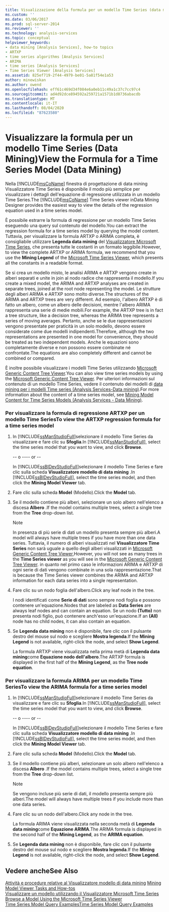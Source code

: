 ```yaml
---
title: Visualizzazione della formula per un modello Time Series (data mining) | Microsoft Docs
ms.custom: ''
ms.date: 03/06/2017
ms.prod: sql-server-2014
ms.reviewer: ''
ms.technology: analysis-services
ms.topic: conceptual
helpviewer_keywords:
- data mining [Analysis Services], how-to topics
- ARTXP
- time series algorithms [Analysis Services]
- ARIMA
- time series [Analysis Services]
- Time Series Viewer [Analysis Services]
ms.assetid: 825ef719-2f44-4979-be01-5a81f54e1a53
author: minewiskan
ms.author: owend
ms.openlocfilehash: eff61c469d34f084e6a0eb11c49a1c37c7cc97c4
ms.sourcegitcommit: ad4d92dce894592a259721a1571b1d8736abacdb
ms.translationtype: MT
ms.contentlocale: it-IT
ms.lasthandoff: 08/04/2020
ms.locfileid: "87623580"
---
```

# <a name="view-the-formula-for-a-time-series-model-data-mining"></a><span data-ttu-id="ef996-102">Visualizzare la formula per un modello Time Series (Data Mining)</span><span class="sxs-lookup"><span data-stu-id="ef996-102">View the Formula for a Time Series Model (Data Mining)</span></span>
  <span data-ttu-id="ef996-103">Nella [!INCLUDE[msCoName](../../includes/msconame-md.md)] finestra di progettazione di data mining Visualizzatore Time Series è disponibile il modo più semplice per visualizzare i dettagli dell'equazione di regressione utilizzata in un modello Time Series.</span><span class="sxs-lookup"><span data-stu-id="ef996-103">The [!INCLUDE[msCoName](../../includes/msconame-md.md)] Time Series viewer inData Mining Designer provides the easiest way to view the details of the regression equation used in a time series model.</span></span>  
  
 <span data-ttu-id="ef996-104">È possibile estrarre la formula di regressione per un modello Time Series eseguendo una query sul contenuto del modello.</span><span class="sxs-lookup"><span data-stu-id="ef996-104">You can extract the regression formula for a time series model by querying the model content.</span></span> <span data-ttu-id="ef996-105">Tuttavia, per visualizzare la formula ARTXP o ARIMA completa, è consigliabile utilizzare **Legenda data mining** del [Visualizzatore Microsoft Time Series](browse-a-model-using-the-microsoft-time-series-viewer.md), che presenta tutte le costanti in un formato leggibile.</span><span class="sxs-lookup"><span data-stu-id="ef996-105">However, to view the complete ARTXP or ARIMA formula, we recommend that you use the **Mining Legend** of the [Microsoft Time Series Viewer](browse-a-model-using-the-microsoft-time-series-viewer.md), which presents all the constants in a readable format.</span></span>  
  
 <span data-ttu-id="ef996-106">Se si crea un modello misto, le analisi ARIMA e ARTXP vengono create in alberi separati e unite in join al nodo radice che rappresenta il modello.</span><span class="sxs-lookup"><span data-stu-id="ef996-106">If you create a mixed model, the ARIMA and ARTXP analyses are created in separate trees, joined at the root node representing the model.</span></span> <span data-ttu-id="ef996-107">Le strutture degli alberi ARIMA e ARTXP sono molto diverse.</span><span class="sxs-lookup"><span data-stu-id="ef996-107">The structures of the ARIMA and ARTXP trees are very different.</span></span> <span data-ttu-id="ef996-108">Ad esempio, l'albero ARTXP è di fatto un albero, come un albero delle decisioni, mentre l'albero ARIMA rappresenta una serie di medie mobili.</span><span class="sxs-lookup"><span data-stu-id="ef996-108">For example, the ARTXP tree is in fact a tree structure, like a decision tree, whereas the ARIMA tree represents a series of moving averages.</span></span> <span data-ttu-id="ef996-109">Pertanto, anche se le due rappresentazioni vengono presentate per praticità in un solo modello, devono essere considerate come due modelli indipendenti.</span><span class="sxs-lookup"><span data-stu-id="ef996-109">Therefore, although the two representations are presented in one model for convenience, they should be treated as two independent models.</span></span> <span data-ttu-id="ef996-110">Anche le equazioni sono completamente diverse e non possono essere combinate né confrontate.</span><span class="sxs-lookup"><span data-stu-id="ef996-110">The equations are also completely different and cannot be combined or compared.</span></span>  
  
 <span data-ttu-id="ef996-111">È inoltre possibile visualizzare i modelli Time Series utilizzando [Microsoft Generic Content Tree Viewer](../microsoft-generic-content-tree-viewer-data-mining.md).</span><span class="sxs-lookup"><span data-stu-id="ef996-111">You can also view time series models by using the [Microsoft Generic Content Tree Viewer](../microsoft-generic-content-tree-viewer-data-mining.md).</span></span> <span data-ttu-id="ef996-112">Per ulteriori informazioni sul contenuto di un modello Time Series, vedere il contenuto dei modelli di [data mining per i modelli Time series &#40;Analysis Services-Data mining&#41;](mining-model-content-for-time-series-models-analysis-services-data-mining.md).</span><span class="sxs-lookup"><span data-stu-id="ef996-112">For more information about the content of a time series model, see [Mining Model Content for Time Series Models &#40;Analysis Services - Data Mining&#41;](mining-model-content-for-time-series-models-analysis-services-data-mining.md).</span></span>  
  
### <a name="to-view-the-artxp-regression-formula-for-a-time-series-model"></a><span data-ttu-id="ef996-113">Per visualizzare la formula di regressione ARTXP per un modello Time Series</span><span class="sxs-lookup"><span data-stu-id="ef996-113">To view the ARTXP regression formula for a time series model</span></span>  
  
1.  <span data-ttu-id="ef996-114">In [!INCLUDE[ssManStudioFull](../../includes/ssmanstudiofull-md.md)]selezionare il modello Time Series da visualizzare e fare clic su **Sfoglia**.</span><span class="sxs-lookup"><span data-stu-id="ef996-114">In [!INCLUDE[ssManStudioFull](../../includes/ssmanstudiofull-md.md)], select the time series model that you want to view, and click **Browse**.</span></span>  
  
     <span data-ttu-id="ef996-115">-- o --</span><span class="sxs-lookup"><span data-stu-id="ef996-115">-- or --</span></span>  
  
     <span data-ttu-id="ef996-116">In [!INCLUDE[ssBIDevStudioFull](../../includes/ssbidevstudiofull-md.md)]selezionare il modello Time Series e fare clic sulla scheda **Visualizzatore modello di data mining** .</span><span class="sxs-lookup"><span data-stu-id="ef996-116">In [!INCLUDE[ssBIDevStudioFull](../../includes/ssbidevstudiofull-md.md)], select the time series model, and then click the **Mining Model Viewer** tab.</span></span>  
  
2.  <span data-ttu-id="ef996-117">Fare clic sulla scheda **Model** (Modello).</span><span class="sxs-lookup"><span data-stu-id="ef996-117">Click the **Model** tab.</span></span>  
  
3.  <span data-ttu-id="ef996-118">Se il modello contiene più alberi, selezionare un solo albero nell'elenco a discesa **Albero** .</span><span class="sxs-lookup"><span data-stu-id="ef996-118">If the model contains multiple trees, select a single tree from the **Tree** drop-down list.</span></span>  
  
    > [!NOTE]  
    >  <span data-ttu-id="ef996-119">In presenza di più serie di dati un modello presenta sempre più alberi.</span><span class="sxs-lookup"><span data-stu-id="ef996-119">A model will always have multiple trees if you have more than one data series.</span></span> <span data-ttu-id="ef996-120">Tuttavia, il numero di alberi visualizzati nel **Visualizzatore Time Series** non sarà uguale a quello degli alberi visualizzati in [Microsoft Generic Content Tree Viewer](../microsoft-generic-content-tree-viewer-data-mining.md),</span><span class="sxs-lookup"><span data-stu-id="ef996-120">However, you will not see as many trees in the **Time Series viewer** as you will see in the [Microsoft Generic Content Tree Viewer](../microsoft-generic-content-tree-viewer-data-mining.md).</span></span> <span data-ttu-id="ef996-121">in quanto nel primo caso le informazioni ARIMA e ARTXP di ogni serie di dati vengono combinate in una sola rappresentazione.</span><span class="sxs-lookup"><span data-stu-id="ef996-121">That is because the Time Series viewer combines the ARIMA and ARTXP information for each data series into a single representation.</span></span>  
  
4.  <span data-ttu-id="ef996-122">Fare clic su un nodo foglia dell'albero.</span><span class="sxs-lookup"><span data-stu-id="ef996-122">Click any leaf node in the tree.</span></span>  
  
     <span data-ttu-id="ef996-123">I nodi identificati come **Serie di dati** sono sempre nodi foglia e possono contenere un'equazione.</span><span class="sxs-lookup"><span data-stu-id="ef996-123">Nodes that are labeled as **Data Series** are always leaf nodes and can contain an equation.</span></span> <span data-ttu-id="ef996-124">Se un nodo **(Tutto)** non presenta nodi figlio, può contenere anch'esso un'equazione.</span><span class="sxs-lookup"><span data-stu-id="ef996-124">If an **(All)** node has no child nodes, it can also contain an equation.</span></span>  
  
5.  <span data-ttu-id="ef996-125">Se **Legenda data mining** non è disponibile, fare clic con il pulsante destro del mouse sul nodo e scegliere **Mostra legenda**.</span><span class="sxs-lookup"><span data-stu-id="ef996-125">If the **Mining Legend** is not available, right-click the node, and select **Show Legend**.</span></span>  
  
     <span data-ttu-id="ef996-126">La formula ARTXP viene visualizzata nella prima metà di **Legenda data mining**come **Equazione nodo dell'albero**.</span><span class="sxs-lookup"><span data-stu-id="ef996-126">The ARTXP formula is displayed in the first half of the **Mining Legend**, as the **Tree node equation**.</span></span>  
  
### <a name="to-view-the-arima-formula-for-a-time-series-model"></a><span data-ttu-id="ef996-127">Per visualizzare la formula ARIMA per un modello Time Series</span><span class="sxs-lookup"><span data-stu-id="ef996-127">To view the ARIMA formula for a time series model</span></span>  
  
1.  <span data-ttu-id="ef996-128">In [!INCLUDE[ssManStudioFull](../../includes/ssmanstudiofull-md.md)]selezionare il modello Time Series da visualizzare e fare clic su **Sfoglia**.</span><span class="sxs-lookup"><span data-stu-id="ef996-128">In [!INCLUDE[ssManStudioFull](../../includes/ssmanstudiofull-md.md)], select the time series model that you want to view, and click **Browse**.</span></span>  
  
     <span data-ttu-id="ef996-129">-- o --</span><span class="sxs-lookup"><span data-stu-id="ef996-129">-- or --</span></span>  
  
     <span data-ttu-id="ef996-130">In [!INCLUDE[ssBIDevStudioFull](../../includes/ssbidevstudiofull-md.md)]selezionare il modello Time Series e fare clic sulla scheda **Visualizzatore modello di data mining** .</span><span class="sxs-lookup"><span data-stu-id="ef996-130">In [!INCLUDE[ssBIDevStudioFull](../../includes/ssbidevstudiofull-md.md)], select the time series model, and then click the **Mining Model Viewer** tab.</span></span>  
  
2.  <span data-ttu-id="ef996-131">Fare clic sulla scheda **Model** (Modello).</span><span class="sxs-lookup"><span data-stu-id="ef996-131">Click the **Model** tab.</span></span>  
  
3.  <span data-ttu-id="ef996-132">Se il modello contiene più alberi, selezionare un solo albero nell'elenco a discesa **Albero** .</span><span class="sxs-lookup"><span data-stu-id="ef996-132">If the model contains multiple trees, select a single tree from the **Tree** drop-down list.</span></span>  
  
    > [!NOTE]  
    >  <span data-ttu-id="ef996-133">Se vengono incluse più serie di dati, il modello presenta sempre più alberi.</span><span class="sxs-lookup"><span data-stu-id="ef996-133">The model will always have multiple trees if you include more than one data series.</span></span>  
  
4.  <span data-ttu-id="ef996-134">Fare clic su un nodo dell'albero.</span><span class="sxs-lookup"><span data-stu-id="ef996-134">Click any node in the tree.</span></span>  
  
     <span data-ttu-id="ef996-135">La formula ARIMA viene visualizzata nella seconda metà di **Legenda data mining**come **Equazione ARIMA**.</span><span class="sxs-lookup"><span data-stu-id="ef996-135">The ARIMA formula is displayed in the second half of the **Mining Legend**, as the **ARIMA equation**.</span></span>  
  
5.  <span data-ttu-id="ef996-136">Se **Legenda data mining** non è disponibile, fare clic con il pulsante destro del mouse sul nodo e scegliere **Mostra legenda**.</span><span class="sxs-lookup"><span data-stu-id="ef996-136">If the **Mining Legend** is not available, right-click the node, and select **Show Legend**.</span></span>  
  
## <a name="see-also"></a><span data-ttu-id="ef996-137">Vedere anche</span><span class="sxs-lookup"><span data-stu-id="ef996-137">See Also</span></span>  
 <span data-ttu-id="ef996-138">[Attività e procedure relative al Visualizzatore modello di data mining](mining-model-viewer-tasks-and-how-tos.md) </span><span class="sxs-lookup"><span data-stu-id="ef996-138">[Mining Model Viewer Tasks and How-tos](mining-model-viewer-tasks-and-how-tos.md) </span></span>  
 <span data-ttu-id="ef996-139">[Visualizzare un modello utilizzando il Visualizzatore Microsoft Time Series](browse-a-model-using-the-microsoft-time-series-viewer.md) </span><span class="sxs-lookup"><span data-stu-id="ef996-139">[Browse a Model Using the Microsoft Time Series Viewer](browse-a-model-using-the-microsoft-time-series-viewer.md) </span></span>  
 [<span data-ttu-id="ef996-140">Time Series Model Query Examples</span><span class="sxs-lookup"><span data-stu-id="ef996-140">Time Series Model Query Examples</span></span>](time-series-model-query-examples.md)  
  
  
